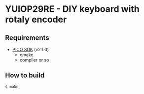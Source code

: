 # YUIOP29RE - DIY keyboard with rotaly encoder

## Requirements

* [PICO SDK][picosdk] (v2.1.0)
  * cmake
  * compiler or so

[picosdk]:https://github.com/raspberrypi/pico-sdk

## How to build

```console
$ make
```
